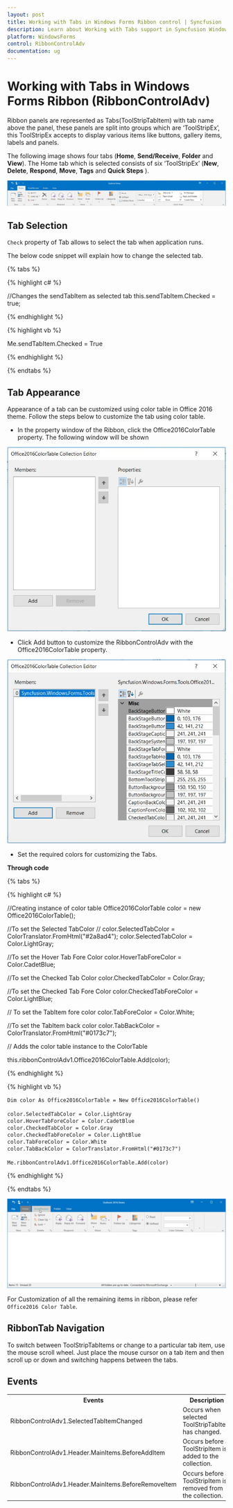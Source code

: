 ```yaml
---
layout: post
title: Working with Tabs in Windows Forms Ribbon control | Syncfusion
description: Learn about Working with Tabs support in Syncfusion Windows Forms Ribbon (RibbonControlAdv) control and more details.
platform: WindowsForms
control: RibbonControlAdv 
documentation: ug
---
```


# Working with Tabs in Windows Forms Ribbon (RibbonControlAdv)

Ribbon panels are represented as Tabs(ToolStripTabItem) with tab name above the panel, these panels are split into groups which are ‘ToolStripEx’, this ToolStripEx accepts to display various items like buttons, gallery items, labels and panels.

The following image shows four tabs (**Home**, **Send/Receive**, **Folder** and **View**). The Home tab which is selected consists of six ‘ToolStripEx’ (**New**, **Delete**, **Respond**, **Move**, **Tags** and **Quick Steps** ).

![Working-with-Tabs_img1](Working_with_Tabs_Images/Working-with-Tabs_img1.jpg)

## Tab Selection

`Check` property of Tab allows to select the tab when application runs.

The below code snippet will explain how to change the selected tab.

{% tabs %}

{% highlight c# %}

//Changes the sendTabItem as selected tab
this.sendTabItem.Checked = true;

{% endhighlight %}

{% highlight vb %}

Me.sendTabItem.Checked = True

{% endhighlight %}

{% endtabs %}

## Tab Appearance

Appearance of a tab can be customized using color table in Office 2016 theme.
Follow the steps below to customize the tab using color table.


*	In the property window of the Ribbon, click the Office2016ColorTable property. The following window will be shown

![Working-with-Tabs_img2](Working_with_Tabs_Images/Working-with-Tabs_img2.jpg)

*	Click Add button to customize the RibbonControlAdv with the Office2016ColorTable property.

![Working-with-Tabs_img3](Working_with_Tabs_Images/Working-with-Tabs_img3.jpg)

*	Set the required colors for customizing the Tabs.

**Through code**

{% tabs %}

{% highlight c# %}

//Creating instance of color table
Office2016ColorTable color = new Office2016ColorTable();

//To set the Selected TabColor
// color.SelectedTabColor = ColorTranslator.FromHtml("#2a8ad4");
color.SelectedTabColor = Color.LightGray;

//To set the Hover Tab Fore Color
color.HoverTabForeColor = Color.CadetBlue;

//To set the Checked Tab Color
color.CheckedTabColor = Color.Gray;

//To set the Checked Tab Fore Color
color.CheckedTabForeColor = Color.LightBlue;

// To set the TabItem fore color
color.TabForeColor = Color.White;

//To set the TabItem back color
color.TabBackColor = ColorTranslator.FromHtml("#0173c7");

// Adds the color table instance to the ColorTable

this.ribbonControlAdv1.Office2016ColorTable.Add(color);

{% endhighlight %}

{% highlight vb %}

    Dim color As Office2016ColorTable = New Office2016ColorTable()

    color.SelectedTabColor = Color.LightGray
    color.HoverTabForeColor = Color.CadetBlue
    color.CheckedTabColor = Color.Gray
    color.CheckedTabForeColor = Color.LightBlue
    color.TabForeColor = Color.White
    color.TabBackColor = ColorTranslator.FromHtml("#0173c7")

    Me.ribbonControlAdv1.Office2016ColorTable.Add(color)

{% endhighlight %}

{% endtabs %}

![Working-with-Tabs_img4](Working_with_Tabs_Images/Working-with-Tabs_img4.jpg)

For Customization of all the remaining items in ribbon, please refer `Office2016 Color Table`.

## RibbonTab Navigation

To switch between ToolStripTabItems or change to a particular tab item, use the mouse scroll wheel. Just place the mouse cursor on a tab item and then scroll up or down and switching happens between the tabs. 


## Events

<table>
<tr>
<th>
Events</th><th>
Description</th><th>
EventArgs</th></tr>

<tr>
<td>
RibbonControlAdv1.SelectedTabItemChanged</td><td>
Occurs when selected ToolStripTabItem has changed.</td><td>
SelectedTabChangedEventArgs</td></tr>
<tr>
<td>
RibbonControlAdv1.Header.MainItems.BeforeAddItem</td><td>
Occurs before a ToolStripItem is added to the collection.</td><td>
RibbonItemEventArgs</td></tr>
<tr>
<td>
RibbonControlAdv1.Header.MainItems.BeforeRemoveItem</td><td>
Occurs before a ToolStripItem is removed from the collection.</td><td>
RibbonItemEventArgs</td></tr>
</table>

